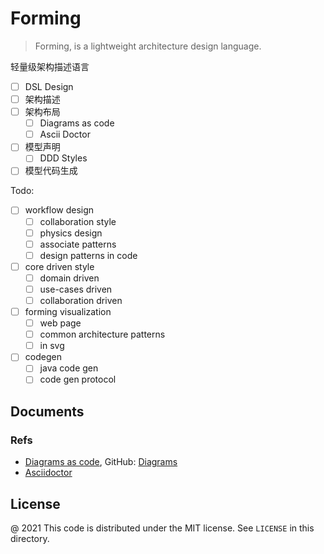 # Forming

> Forming, is a lightweight architecture design language. 

轻量级架构描述语言

 - [ ] DSL Design
 - [ ] 架构描述
 - [ ] 架构布局
   - [ ] Diagrams as code
   - [ ] Ascii Doctor
 - [ ] 模型声明
   - [ ] DDD Styles
 - [ ] 模型代码生成 

Todo:

 - [ ] workflow design
    - [ ] collaboration style
    - [ ] physics design
    - [ ] associate patterns
    - [ ] design patterns in code
 - [ ] core driven style
    - [ ] domain driven
    - [ ] use-cases driven
    - [ ] collaboration driven
 - [ ] forming visualization
    - [ ] web page
    - [ ] common architecture patterns
    - [ ] in svg
 - [ ] codegen
    - [ ] java code gen
    - [ ] code gen protocol

Documents
---

### Refs

 - [Diagrams as code](https://diagrams.mingrammer.com/docs/getting-started/examples), GitHub: [Diagrams](https://github.com/mingrammer/diagrams)
 - [Asciidoctor](https://asciidoctor.org/docs/asciidoctor-diagram/)

License
---

@ 2021 This code is distributed under the MIT license. See `LICENSE` in this directory.
